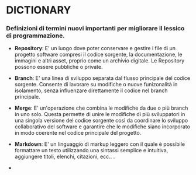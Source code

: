 # DICTIONARY

### Definizioni di termini nuovi importanti per migliorare il lessico di programmazione.

- **Repository**: E' un luogo dove poter conservare e gestire i file di un progetto software compresi il codice sorgente, la documentazione, le immagini e altri asset, proprio come un archivio digitale.
  Le Repository possono essere pubbliche o private.

- **Branch**: E' una linea di sviluppo separata dal flusso principale del codice sorgente. Consente di lavorare su modifiche o nuove funizonalità in isolamento, senza influenzare direttamente il codice nel branch principale.

- **Merge**: E' un'operazione che combina le modifiche da due o più branch in uno solo. Questa permette di unire le modifiche di più sviluppatori in una singola versione del codice sorgente così da coordinare lo sviluppo collaborativo del software e garantire che le modifiche siano incorporato in modo coerente nel codice principale del progetto.

- **Markdown**: E' un linguaggio di markup leggero con il quale è possibile formattare un testo utilizzando una sintassi semplice e intuitiva, aggiungere titoli, elenchi, citazioni, ecc.. .

-
